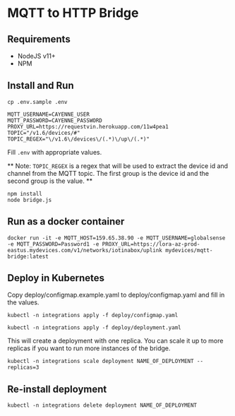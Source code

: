 # MQTT to HTTP Bridge

## Requirements
- NodeJS v11+
- NPM


## Install and Run
```
cp .env.sample .env
```

```
MQTT_USERNAME=CAYENNE_USER
MQTT_PASSWORD=CAYENNE_PASSWORD
PROXY_URL=https://requestvin.herokuapp.com/11w4pea1
TOPIC="/v1.6/devices/#"
TOPIC_REGEX="\/v1.6\/devices\/(.*)\/up\/(.*)"
```

Fill `.env` with appropriate values. 

** Note: `TOPIC_REGEX` is a regex that will be used to extract the device id and channel from the MQTT topic. The first group is the device id and the second group is the value. **

```
npm install
node bridge.js
```

## Run as a docker container

```shell
docker run -it -e MQTT_HOST=159.65.38.90 -e MQTT_USERNAME=globalsense -e MQTT_PASSWORD=Password1 -e PROXY_URL=https://lora-az-prod-eastus.mydevices.com/v1/networks/iotinabox/uplink mydevices/mqtt-bridge:latest
```

## Deploy in Kubernetes

Copy deploy/configmap.example.yaml to deploy/configmap.yaml and fill in the values.

```shell
kubectl -n integrations apply -f deploy/configmap.yaml
```

```shell
kubectl -n integrations apply -f deploy/deployment.yaml
```

This will create a deployment with one replica. You can scale it up to more replicas if you want to run more instances of the bridge.

```
kubectl -n integrations scale deployment NAME_OF_DEPLOYMENT --replicas=3
```

## Re-install deployment
```
kubectl -n integrations delete deployment NAME_OF_DEPLOYMENT
```